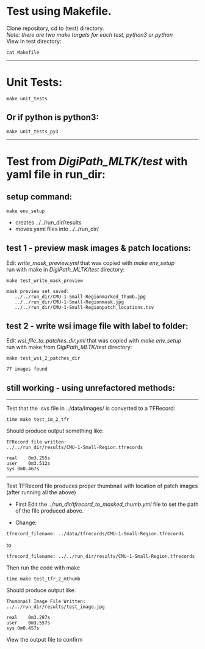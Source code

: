 # Test using Makefile.
Clone repository, cd to (test) directory. <br>
_Note: there are two make targets for each test, python3 or python_ <br>
View in test directory:
```
cat Makefile
```
****
# Unit Tests:
```
make unit_tests
```
## Or if python is python3:
```
make unit_tests_py3
```

****
# Test from _DigiPath_MLTK/test_ with yaml file in run_dir:
## setup command:
```
make env_setup
```
- creates ../../run_dir/results 
- moves yaml files into ../../run_dir/

## test 1 - preview mask images & patch locations:
Edit _write_mask_preview.yml_ that was copied with _make env_setup_ <br>
run with make in _DigiPath_MLTK/test_ directory:
```
make test_write_mask_preview
```
`mask preview set saved:` <br>
`	../../run_dir/CMU-1-Small-Regionmarked_thumb.jpg` <br>
`	../../run_dir/CMU-1-Small-Regionmask.jpg` <br>
`	../../run_dir/CMU-1-Small-Regionpatch_locations.tsv` <br>

## test 2 - write wsi image file with label to folder:
Edit _wsi_file_to_patches_dir.yml_ that was copied with _make env_setup_ <br>
run with make from _DigiPath_MLTK/test_ directory:
```
make test_wsi_2_patches_dir
```
`77 images found` <br>

## still working - using unrefactored methods:
****
Test that the .svs file in ../data/images/ is converted to a TFRecord:
```
time make test_im_2_tfr
```
Should produce output something like:
```
TFRecord file written:
../../run_dir/results/CMU-1-Small-Region.tfrecords

real	0m3.255s
user	0m3.512s
sys	0m0.467s
```

****
Test TFRecord file produces proper thumbnail with location of patch images (after running all the above)
- First Edit the *../run_dir/tfrecord_to_masked_thumb.yml* file to set the path of the file produced above.

- Change:
```
tfrecord_filename: ../data/tfrecords/CMU-1-Small-Region.tfrecords
``` 
to
```
tfrecord_filename: ../../run_dir/results/CMU-1-Small-Region.tfrecords
```

Then run the code with make
```
time make test_tfr_2_mthumb
````
Should produce output like:
```
Thumbnail Image File Written:
../../run_dir/results/test_image.jpg

real	0m3.287s
user	0m3.557s
sys	0m0.457s
```
View the output file to confirm

